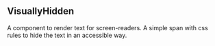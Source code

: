 

## VisuallyHidden

A component to render text for screen-readers. A simple span with css rules to hide the text in an accessible way.
